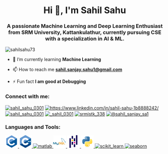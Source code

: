 <h1 align="center">Hi 👋, I'm Sahil Sahu</h1>
<h3 align="center">A passionate Machine Learning and Deep Learning Enthusiast from SRM University, Kattankulathur, currently pursuing CSE with a specialization in AI & ML.</h3>

<p align="left"> <img src="https://komarev.com/ghpvc/?username=sahilsahu73&label=Profile%20views&color=0e75b6&style=flat" alt="sahilsahu73" /> </p>

- 🌱 I’m currently learning **Machine Learning**

- 📫 How to reach me **sahil.sanjay.sahu1@gmail.com**

- ⚡ Fun fact **I am good at Debugging**

<h3 align="left">Connect with me:</h3>
<p align="left">
<a href="https://twitter.com/sahil_sahu_0301" target="blank"><img align="center" src="https://raw.githubusercontent.com/rahuldkjain/github-profile-readme-generator/master/src/images/icons/Social/twitter.svg" alt="sahil_sahu_0301" height="30" width="40" /></a>
<a href="https://linkedin.com/in/https://www.linkedin.com/in/sahil-sahu-1b8888242/" target="blank"><img align="center" src="https://raw.githubusercontent.com/rahuldkjain/github-profile-readme-generator/master/src/images/icons/Social/linked-in-alt.svg" alt="https://www.linkedin.com/in/sahil-sahu-1b8888242/" height="30" width="40" /></a>
<a href="https://kaggle.com/sahil_sahu_0301" target="blank"><img align="center" src="https://raw.githubusercontent.com/rahuldkjain/github-profile-readme-generator/master/src/images/icons/Social/kaggle.svg" alt="sahil_sahu_0301" height="30" width="40" /></a>
<a href="https://instagram.com/_sahil_0301" target="blank"><img align="center" src="https://raw.githubusercontent.com/rahuldkjain/github-profile-readme-generator/master/src/images/icons/Social/instagram.svg" alt="_sahil_0301" height="30" width="40" /></a>
<a href="https://www.codechef.com/users/srmistk_338" target="blank"><img align="center" src="https://cdn.jsdelivr.net/npm/simple-icons@3.1.0/icons/codechef.svg" alt="srmistk_338" height="30" width="40" /></a>
<a href="https://www.hackerrank.com/@sahil_sanjay_sa1" target="blank"><img align="center" src="https://raw.githubusercontent.com/rahuldkjain/github-profile-readme-generator/master/src/images/icons/Social/hackerrank.svg" alt="@sahil_sanjay_sa1" height="30" width="40" /></a>
</p>

<h3 align="left">Languages and Tools:</h3>
<p align="left"> <a href="https://www.cprogramming.com/" target="_blank" rel="noreferrer"> <img src="https://raw.githubusercontent.com/devicons/devicon/master/icons/c/c-original.svg" alt="c" width="40" height="40"/> </a> <a href="https://www.w3schools.com/cpp/" target="_blank" rel="noreferrer"> <img src="https://raw.githubusercontent.com/devicons/devicon/master/icons/cplusplus/cplusplus-original.svg" alt="cplusplus" width="40" height="40"/> </a> <a href="https://www.mathworks.com/" target="_blank" rel="noreferrer"> <img src="https://upload.wikimedia.org/wikipedia/commons/2/21/Matlab_Logo.png" alt="matlab" width="40" height="40"/> </a> <a href="https://www.mysql.com/" target="_blank" rel="noreferrer"> <img src="https://raw.githubusercontent.com/devicons/devicon/master/icons/mysql/mysql-original-wordmark.svg" alt="mysql" width="40" height="40"/> </a> <a href="https://pandas.pydata.org/" target="_blank" rel="noreferrer"> <img src="https://raw.githubusercontent.com/devicons/devicon/2ae2a900d2f041da66e950e4d48052658d850630/icons/pandas/pandas-original.svg" alt="pandas" width="40" height="40"/> </a> <a href="https://www.python.org" target="_blank" rel="noreferrer"> <img src="https://raw.githubusercontent.com/devicons/devicon/master/icons/python/python-original.svg" alt="python" width="40" height="40"/> </a> <a href="https://scikit-learn.org/" target="_blank" rel="noreferrer"> <img src="https://upload.wikimedia.org/wikipedia/commons/0/05/Scikit_learn_logo_small.svg" alt="scikit_learn" width="40" height="40"/> </a> <a href="https://seaborn.pydata.org/" target="_blank" rel="noreferrer"> <img src="https://seaborn.pydata.org/_images/logo-mark-lightbg.svg" alt="seaborn" width="40" height="40"/> </a> </p>

<!---
SahilSahu73/SahilSahu73 is a ✨ special ✨ repository because its `README.md` (this file) appears on your GitHub profile.
You can click the Preview link to take a look at your changes.
--->
